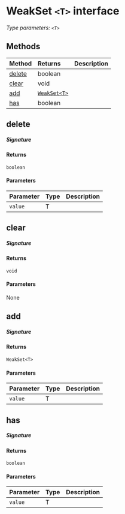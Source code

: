 # WeakSet `<T>` interface



_Type parameters: `<T>`_









## Methods

| Method	   |  Returns	| Description|
|:-------------|:-------|:-----------|
|[delete](#delete~hwgq9)      | boolean |  |
|[clear](#clear~n1pq9)      | void |  |
|[add](#add~7r2c9)      | [`WeakSet<T>`](WeakSet.md) |  |
|[has](#has~mnoc9)      | boolean |  |



## delete



##### Signature

#### Returns
`boolean`

#### Parameters


| Parameter	   | Type    | Description |
|:-------------|:---------------|:------------|
| `value`    | T |  |


## clear



##### Signature

#### Returns
`void`

#### Parameters
None


## add



##### Signature

#### Returns
`WeakSet<T>`

#### Parameters


| Parameter	   | Type    | Description |
|:-------------|:---------------|:------------|
| `value`    | T |  |


## has



##### Signature

#### Returns
`boolean`

#### Parameters


| Parameter	   | Type    | Description |
|:-------------|:---------------|:------------|
| `value`    | T |  |

